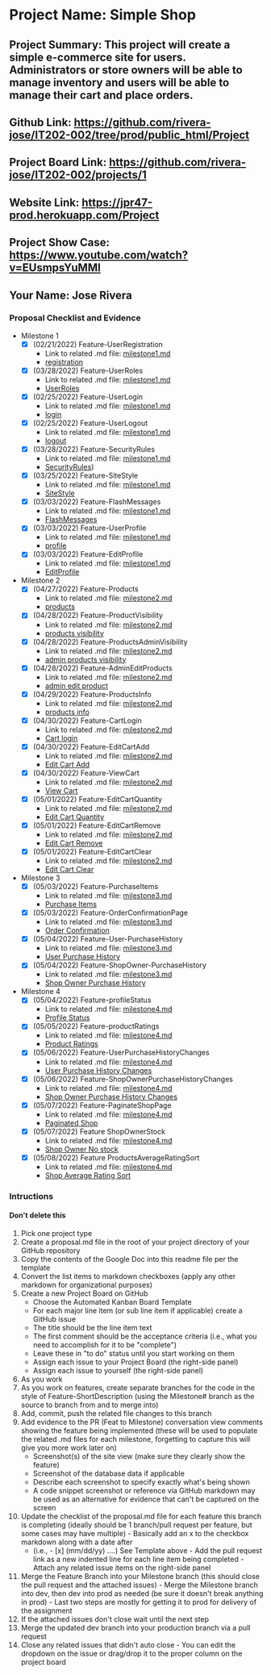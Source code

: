 # Project Name: Simple Shop
## Project Summary: This project will create a simple e-commerce site for users. Administrators or store owners will be able to manage inventory and users will be able to manage their cart and place orders.
## Github Link: https://github.com/rivera-jose/IT202-002/tree/prod/public_html/Project
## Project Board Link: https://github.com/rivera-jose/IT202-002/projects/1
## Website Link: https://jpr47-prod.herokuapp.com/Project
## Project Show Case: https://www.youtube.com/watch?v=EUsmpsYuMMI
## Your Name: Jose Rivera

<!-- Line item / Feature template (use this for each bullet point) -- DO NOT DELETE THIS SECTION


- [ ] \(mm/dd/yyyy of completion) Feature Title (from the proposal bullet point, if it's a sub-point indent it properly)
  -  Link to related .md file: [Link Name](link url)

 End Line item / Feature Template -- DO NOT DELETE THIS SECTION --> 
 
 
### Proposal Checklist and Evidence

- Milestone 1
  - [x] \(02/21/2022) Feature-UserRegistration
     -  Link to related .md file: [milestone1.md](https://github.com/rivera-jose/IT202-002/blob/Milestone1/public_html/Project/milestone1.md)  
     -  [registration](https://jpr47-prod.herokuapp.com/Project/register.php) 
  - [x] \(03/28/2022) Feature-UserRoles
     -  Link to related .md file: [milestone1.md](https://github.com/rivera-jose/IT202-002/blob/Milestone1/public_html/Project/milestone1.md) 
     -  [UserRoles](https://jpr47-prod.herokuapp.com/Project/admin/list_roles.php)
  - [x] \(02/25/2022) Feature-UserLogin
     - Link to related .md file: [milestone1.md](https://github.com/rivera-jose/IT202-002/blob/Milestone1/public_html/Project/milestone1.md)
     -  [login](https://jpr47-prod.herokuapp.com/Project/login.php)
  - [x] \(02/25/2022) Feature-UserLogout
     -  Link to related .md file: [milestone1.md](https://github.com/rivera-jose/IT202-002/blob/Milestone1/public_html/Project/milestone1.md)
     -  [logout](https://jpr47-prod.herokuapp.com/Project/logout.php)
  - [x] \(03/28/2022) Feature-SecurityRules
     - Link to related .md file: [milestone1.md](https://github.com/rivera-jose/IT202-002/blob/Milestone1/public_html/Project/milestone1.md)
     -  [SecurityRules](https://jpr47-prod.herokuapp.com/Project/admin/list_roles.php)) 
  - [x] \(03/25/2022) Feature-SiteStyle
     - Link to related .md file: [milestone1.md](https://github.com/rivera-jose/IT202-002/blob/Milestone1/public_html/Project/milestone1.md)  
     -  [SiteStyle](https://jpr47-prod.herokuapp.com/Project/styles.css) 
  - [x] \(03/03/2022) Feature-FlashMessages
     - Link to related .md file: [milestone1.md](https://github.com/rivera-jose/IT202-002/blob/Milestone1/public_html/Project/milestone1.md)
     -  [FlashMessages](https://jpr47-prod.herokuapp.com/Project/login.php) 
  - [x] \(03/03/2022) Feature-UserProfile
     - Link to related .md file: [milestone1.md](https://github.com/rivera-jose/IT202-002/blob/Milestone1/public_html/Project/milestone1.md) 
     -  [profile](https://jpr47-prod.herokuapp.com/Project/profile.php) 
  - [x] \(03/03/2022) Feature-EditProfile
     - Link to related .md file: [milestone1.md](https://github.com/rivera-jose/IT202-002/blob/Milestone1/public_html/Project/milestone1.md) 
     -  [EditProfile](https://jpr47-prod.herokuapp.com/Project/profile.php) 
- Milestone 2
  - [x] \(04/27/2022) Feature-Products
     -  Link to related .md file: [milestone2.md](https://github.com/rivera-jose/IT202-002/blob/Milestone2/public_html/Project/milestone2.md)
     - [products](https://jpr47-prod.herokuapp.com/Project/Project/add_item.php)
  - [x] \(04/28/2022) Feature-ProductVisibility
     -  Link to related .md file: [milestone2.md](https://github.com/rivera-jose/IT202-002/blob/Milestone2/public_html/Project/milestone2.md)
     -  [products visibility](https://jpr47-prod.herokuapp.com/Project/shop.php)
  - [x] \(04/28/2022) Feature-ProductsAdminVisibility
     -  Link to related .md file: [milestone2.md](https://github.com/rivera-jose/IT202-002/blob/Milestone2/public_html/Project/milestone2.md)
     -  [admin products visibility](https://jpr47-prod.herokuapp.com/Project/admin/list_item.php)
  - [x] \(04/28/2022) Feature-AdminEditProducts
     -  Link to related .md file: [milestone2.md](https://github.com/rivera-jose/IT202-002/blob/Milestone2/public_html/Project/milestone2.md)
     -  [admin edit product](https://jpr47-prod.herokuapp.com/Project/admin/edit_item.php)
  - [x] \(04/29/2022) Feature-ProductsInfo
     -  Link to related .md file: [milestone2.md](https://github.com/rivera-jose/IT202-002/blob/Milestone2/public_html/Project/milestone2.md)
     -  [products info](https://jpr47-prod.herokuapp.com/Project/products-details.php)
  - [x] \(04/30/2022) Feature-CartLogin
     -  Link to related .md file: [milestone2.md](https://github.com/rivera-jose/IT202-002/blob/Milestone2/public_html/Project/milestone2.md)
     -  [Cart login](https://jpr47-prod.herokuapp.com/Project/cart.php) 
  - [x] \(04/30/2022) Feature-EditCartAdd
     -  Link to related .md file: [milestone2.md](https://github.com/rivera-jose/IT202-002/blob/Milestone2/public_html/Project/milestone2.md)
     -  [Edit Cart Add](https://jpr47-prod.herokuapp.com/Project/shop.php)
  - [x] \(04/30/2022) Feature-ViewCart
     -  Link to related .md file: [milestone2.md](https://github.com/rivera-jose/IT202-002/blob/Milestone2/public_html/Project/milestone2.md)
     -  [View Cart](https://jpr47-prod.herokuapp.com/Project/cart.php)
  - [x] \(05/01/2022) Feature-EditCartQuantity
     -  Link to related .md file: [milestone2.md](https://github.com/rivera-jose/IT202-002/blob/Milestone2/public_html/Project/milestone2.md)
     -  [Edit Cart Quantity ](https://jpr47-prod.herokuapp.com/Project/cart.php)
  - [x] \(05/01/2022) Feature-EditCartRemove
     -  Link to related .md file: [milestone2.md](https://github.com/rivera-jose/IT202-002/blob/Milestone2/public_html/Project/milestone2.md)
     -  [Edit Cart Remove](https://jpr47-prod.herokuapp.com/Project/cart.php)
  - [x] \(05/01/2022) Feature-EditCartClear
     -  Link to related .md file: [milestone2.md](https://github.com/rivera-jose/IT202-002/blob/Milestone2/public_html/Project/milestone2.md) 
     -  [Edit Cart Clear](https://jpr47-prod.herokuapp.com/Project/cart.php)     
- Milestone 3
  - [x] \(05/03/2022) Feature-PurchaseItems
     -  Link to related .md file: [milestone3.md](https://github.com/rivera-jose/IT202-002/blob/Milestone3/public_html/Project/milestone3.md)
     -  [Purchase Items](https://jpr47-prod.herokuapp.com/Project/order.php)
  - [x] \(05/03/2022) Feature-OrderConfirmationPage
     -  Link to related .md file: [milestone3.md](https://github.com/rivera-jose/IT202-002/blob/Milestone3/public_html/Project/milestone3.md)
     -  [Order Confirmation](https://jpr47-prod.herokuapp.com/Project/confirmation.php)
  - [x] \(05/04/2022) Feature-User-PurchaseHistory
     -  Link to related .md file: [milestone3.md](https://github.com/rivera-jose/IT202-002/blob/Milestone3/public_html/Project/milestone3.md)
     -  [User Purchase History](https://jpr47-prod.herokuapp.com/Project/purchase_history.php)
  - [x] \(05/04/2022) Feature-ShopOwner-PurchaseHistory
     -  Link to related .md file: [milestone3.md](https://github.com/rivera-jose/IT202-002/blob/Milestone3/public_html/Project/milestone3.md)
     -  [Shop Owner Purchase History](https://jpr47-prod.herokuapp.com/Project/purchase_history.php)
- Milestone 4
  - [x] \(05/04/2022) Feature-profileStatus
     -  Link to related .md file: [milestone4.md](https://github.com/rivera-jose/IT202-002/blob/Milestone4/public_html/Project/milestone4.md)
     - [Profile Status](https://jpr47-prod.herokuapp.com/Project/profile.php)
  - [x] \(05/05/2022) Feature-productRatings
     -  Link to related .md file: [milestone4.md](https://github.com/rivera-jose/IT202-002/blob/Milestone4/public_html/Project/milestone4.md)
     - [Product Ratings](https://jpr47-prod.herokuapp.com/Project/product-details.php)
  - [x] \(05/06/2022) Feature-UserPurchaseHistoryChanges
     -  Link to related .md file: [milestone4.md](https://github.com/rivera-jose/IT202-002/blob/Milestone4/public_html/Project/milestone4.md)
     - [User Purchase History Changes](https://jpr47-prod.herokuapp.com/Project/purchase_history.php)
  - [x] \(05/06/2022) Feature-ShopOwnerPurchaseHistoryChanges
     -  Link to related .md file: [milestone4.md](https://github.com/rivera-jose/IT202-002/blob/Milestone4/public_html/Project/milestone4.md)
     - [Shop Owner Purchase History Changes](https://jpr47-prod.herokuapp.com/Project/purchase_history.php)
  - [x] \(05/07/2022) Feature-PaginateShopPage
     -  Link to related .md file: [milestone4.md](https://github.com/rivera-jose/IT202-002/blob/Milestone4/public_html/Project/milestone4.md)
     - [Paginated Shop](https://jpr47-prod.herokuapp.com/Project/shop.php)
  - [x] \(05/07/2022) Feature ShopOwnerStock
     -  Link to related .md file: [milestone4.md](https://github.com/rivera-jose/IT202-002/blob/Milestone4/public_html/Project/milestone4.md)
     - [Shop Owner No stock](https://jpr47-prod.herokuapp.com/Project/shop.php)
  - [x] \(05/08/2022) Feature ProductsAverageRatingSort
     -  Link to related .md file: [milestone4.md](https://github.com/rivera-jose/IT202-002/blob/Milestone4/public_html/Project/milestone4.md)
     - [Shop Average Rating Sort](https://jpr47-prod.herokuapp.com/Project/shop.php)  
### Intructions
#### Don't delete this
1. Pick one project type
2. Create a proposal.md file in the root of your project directory of your GitHub repository
3. Copy the contents of the Google Doc into this readme file per the template
4. Convert the list items to markdown checkboxes (apply any other markdown for organizational purposes)
5. Create a new Project Board on GitHub
   - Choose the Automated Kanban Board Template
   - For each major line item (or sub line item if applicable) create a GitHub issue
   - The title should be the line item text
   - The first comment should be the acceptance criteria (i.e., what you need to accomplish for it to be "complete")
   - Leave these in "to do" status until you start working on them
   - Assign each issue to your Project Board (the right-side panel)
   - Assign each issue to yourself (the right-side panel)
6. As you work
  1. As you work on features, create separate branches for the code in the style of Feature-ShortDescription (using the Milestone# branch as the source to branch from and to merge into)
  2. Add, commit, push the related file changes to this branch
  3. Add evidence to the PR (Feat to Milestone) conversation view comments showing the feature being implemented (these will be used to populate the related .md files for each milestone, forgetting to capture this will give you more work later on)
     - Screenshot(s) of the site view (make sure they clearly show the feature)
     - Screenshot of the database data if applicable
     - Describe each screenshot to specify exactly what's being shown
     - A code snippet screenshot or reference via GitHub markdown may be used as an alternative for evidence that can't be captured on the screen
  4. Update the checklist of the proposal.md file for each feature this branch is completing (ideally should be 1 branch/pull request per feature, but some cases may have multiple)
    - Basically add an x to the checkbox markdown along with a date after
      - (i.e.,   - [x] (mm/dd/yy) ....) See Template above
    - Add the pull request link as a new indented line for each line item being completed
    - Attach any related issue items on the right-side panel
  5. Merge the Feature Branch into your Milestone branch (this should close the pull request and the attached issues)
    - Merge the Milestone branch into dev, then dev into prod as needed (be sure it doesn't break anything in prod)
    - Last two steps are mostly for getting it to prod for delivery of the assignment 
  7. If the attached issues don't close wait until the next step
  8. Merge the updated dev branch into your production branch via a pull request
  9. Close any related issues that didn't auto close
    - You can edit the dropdown on the issue or drag/drop it to the proper column on the project board